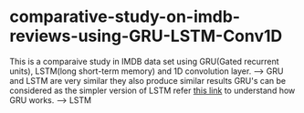 # comparative-study-on-imdb-reviews-using-GRU-LSTM-Conv1D

This is a comparaive study in IMDB data set using GRU(Gated recurrent units), LSTM(long short-term memory) and 1D convolution layer.
--> GRU and LSTM are very similar they also produce similar results GRU's can be considered as the simpler version of LSTM 
    refer [this link](https://towardsdatascience.com/understanding-gru-networks-2ef37df6c9be) to understand how GRU works.
--> LSTM 
